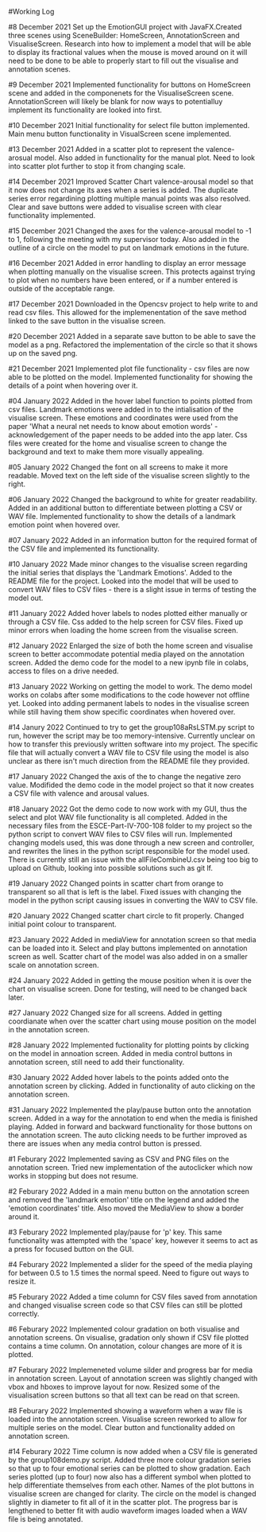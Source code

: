 #Working Log

#8 December 2021
Set up the EmotionGUI project with JavaFX.Created three scenes using SceneBuilder: HomeScreen, AnnotationScreen and VisualiseScreen. Research into how to implement a model that will be able to display its fractional values when the mouse is moved around on it will need to be done to be able to properly start to fill out the visualise and annotation scenes. 

#9 December 2021
Implemented functionality for buttons on HomeScreen scene and added in the componenets for the VisualiseScreen scene. AnnotationScreen will likely be blank for now ways to potentialluy implement its functionality are looked into first.

#10 December 2021
Initial functionality for select file button implemented. Main menu button functionality in VisualScreen scene implemented.

#13 December 2021
Added in a scatter plot to represent the valence-arosual model. Also added in functionality for the manual plot. Need to look into scatter plot further to stop it from changing scale.

#14 December 2021
Improved Scatter Chart valence-arousal model so that it now does not change its axes when a series is added. The duplicate series error regardining plotting multiple manual points was also resolved. Clear and save buttons were added to visualise screen with clear functionality implemented.

#15 December 2021
Changed the axes for the valence-arousal model to -1 to 1, following the meeting with my supervisor today. Also added in the outline of a circle on the model to put on landmark emotions in the future.

#16 December 2021
Added in error handling to display an error message when plotting manually on the visualise screen. This protects against trying to plot when no numbers have been entered, or if a number entered is outside of the acceptable range.

#17 December 2021
Downloaded in the Opencsv project to help write to and read csv files. This allowed for the implemenentation of the save method linked to the save button in the visualise screen.

#20 December 2021
Added in a separate save button to be able to save the model as a png. Refactored the implementation of the circle so that it shows up on the saved png.

#21 December 2021
Implemented plot file functionality - csv files are now able to be plotted on the model. Implemented functionality for showing the details of a point when hovering over it.

#04 January 2022
Added in the hover label function to points plotted from csv files. Landmark emotions were added in to the intialisation of the visualise screen. These emotions and coordinates were used from the paper 'What a neural net needs to know about emotion words' - acknowledgement of the paper needs to be added into the app later. Css files were created for the home and visualise screen to change the background and text to make them more visually appealing. 

#05 January 2022
Changed the font on all screens to make it more readable. Moved text on the left side of the visualise screen slightly to the right. 

#06 January 2022
Changed the background to white for greater readability. Added in an additional button to differentiate between plotting a CSV or WAV file. Implemented functionality to show the details of a landmark emotion point when hovered over.

#07 January 2022
Added in an information button for the required format of the CSV file and implemented its functionality.

#10 January 2022
Made minor changes to the visualise screen regarding the initial series that displays the 'Landmark Emotions'. Added to the README file for the project. Looked into the model that will be used to convert WAV files to CSV files - there is a slight issue in terms of testing the model out.

#11 January 2022
Added hover labels to nodes plotted either manually or through a CSV file. Css added to the help screen for CSV files. Fixed up minor errors when loading the home screen from the visualise screen. 

#12 January 2022
Enlarged the size of both the home screen and visualise screen to better accommodate potential media played on the annotation screen. Added the demo code for the model to a new ipynb file in colabs, access to files on a drive needed.

#13 January 2022
Working on getting the model to work. The demo model works on colabs after some modifications to the code however not offline yet. Looked into adding permanent labels to nodes in the visualise screen while still having them show specific coordinates when hovered over.

#14 Janury 2022
Continued to try to get the group108aRsLSTM.py script to run, however the script may be too memory-intensive. Currently unclear on how to transfer this previously written software into my project. The specific file that will actually convert a WAV file to CSV file using the model is also unclear as there isn't much direction from the README file they provided. 

#17 January 2022
Changed the axis of the to change the negative zero value. Modifided the demo code in the model project so that it now creates a CSV file with valence and arousal values. 

#18 January 2022
Got the demo code to now work with my GUI, thus the select and plot WAV file functionality is all completed. Added in the necessary files from the ESCE-Part-IV-700-108 folder to my project so the python script to convert WAV files to CSV files will run. Implemented changing models used, this was done through a new screen and controller, and rewrites the lines in the python script responsible for the model used. There is currently still an issue with the allFileCombineU.csv being too big to upload on Github, looking into possible solutions such as git lf.

#19 January 2022
Changed points in scatter chart from orange to transparent so all that is left is the label. Fixed issues with changing the model in the python script causing issues in converting the WAV to CSV file.

#20 January 2022
Changed scatter chart circle to fit properly. Changed initial point colour to transparent.

#23 January 2022
Added in mediaView for annotation screen so that media can be loaded into it. Select and play buttons implemented on annotation screen as well. Scatter chart of the model was also added in on a smaller scale on annotation screen.

#24 January 2022
Added in getting the mouse position when it is over the chart on visualise screen. Done for testing, will need to be changed back later.

#27 January 2022
Changed size for all screens. Added in getting coordianate when over the scatter chart using mouse position on the model in the annotation screen.

#28 January 2022
Implemented fuctionality for plotting points by clicking on the model in annoation screen. Added in media control buttons in annotation screen, still need to add their functionality.

#30 January 2022
Added hover labels to the points added onto the annotation screen by clicking. Added in functionality of auto clicking on the annotation screen.

#31 January 2022
Implemented the play/pause button onto the annotation screen. Added in a way for the annotation to end when the media is finished playing. Added in forward and backward functionality for those buttons on the annotation screen. The auto clicking needs to be further improved as there are issues when any media control button is pressed. 

#1 Feburary 2022
Implemented saving as CSV and PNG files on the annotation screen. Tried new implementation of the autoclicker which now works in stopping but does not resume. 

#2 Feburary 2022
Added in a main menu button on the annotation screen and removed the 'landmark emotion'  title on the legend and added the 'emotion coordinates' title. Also moved the MediaView to show a border around it. 

#3 Feburary 2022
Implemented play/pause for 'p' key. This same functionality was attempted with the 'space' key, however it seems to act as a press for focused button on the GUI. 

#4 Feburary 2022
Implemented a slider for the speed of the media playing for between 0.5 to 1.5 times the normal speed. Need to figure out ways to resize it.

#5 Feburary 2022
Added a time column for CSV files saved from annotation and changed visualise screen code so that CSV files can still be plotted correctly.

#6 Feburary 2022
Implemented colour gradation on both visualise and annotation screens. On visualise, gradation only shown if CSV file plotted contains a time column. On annotation, colour changes are more of it is plotted.

#7 Feburary 2022
Implemeneted volume silder and progress bar for media in annotation screen. Layout of annotation screen was slightly changed with vbox and hboxes to improve layout for now. Resized some of the visualisation screen buttons so that all text can be read on that screen.

#8 Feburary 2022
Implemented showing a waveform when a wav file is loaded into the annotation screen. Visualise screen reworked to allow for multiple series on the model. Clear button and functionality added on annotation screen.

#14 Feburary 2022
Time column is now added when a CSV file is generated by the group108demo.py script. Added three more colour gradation series so that up to four emotional series can be plotted to show gradation. Each series plotted (up to four) now also has a different symbol when plotted to help differentiate themselves from each other. Names of the plot buttons in visualise screen are changed for clarity. The circle on the model is changed slightly in diameter to fit all of it in the scatter plot. The progress bar is lengthened to better fit with audio waveform images loaded when a WAV file is being annotated.
